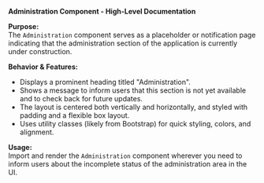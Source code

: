 **Administration Component - High-Level Documentation**

**Purpose:**  
The `Administration` component serves as a placeholder or notification page indicating that the administration section of the application is currently under construction.

**Behavior & Features:**

- Displays a prominent heading titled "Administration".
- Shows a message to inform users that this section is not yet available and to check back for future updates.
- The layout is centered both vertically and horizontally, and styled with padding and a flexible box layout.
- Uses utility classes (likely from Bootstrap) for quick styling, colors, and alignment.

**Usage:**  
Import and render the `Administration` component wherever you need to inform users about the incomplete status of the administration area in the UI.